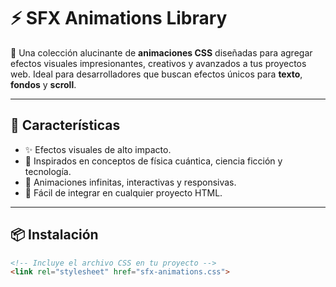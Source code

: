 # ⚡️ SFX Animations Library

🎨 Una colección alucinante de **animaciones CSS** diseñadas para agregar efectos visuales impresionantes, creativos y avanzados a tus proyectos web. Ideal para desarrolladores que buscan efectos únicos para **texto**, **fondos** y **scroll**.

---

## 🚀 Características

- ✨ Efectos visuales de alto impacto.
- 🧠 Inspirados en conceptos de física cuántica, ciencia ficción y tecnología.
- 🔄 Animaciones infinitas, interactivas y responsivas.
- 🧩 Fácil de integrar en cualquier proyecto HTML.

---

## 📦 Instalación

```html
<!-- Incluye el archivo CSS en tu proyecto -->
<link rel="stylesheet" href="sfx-animations.css">
